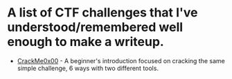 # A list of CTF challenges that I've understood/remembered well enough to make a writeup.

 - [CrackMe0x00](crackme/0x00.md) - A beginner's introduction focused on cracking the same simple challenge, 6 ways with two different tools.
